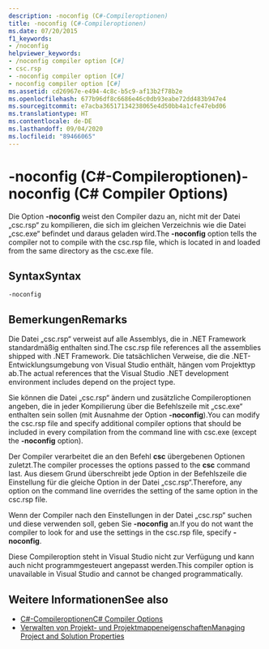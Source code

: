 ```yaml
---
description: -noconfig (C#-Compileroptionen)
title: -noconfig (C#-Compileroptionen)
ms.date: 07/20/2015
f1_keywords:
- /noconfig
helpviewer_keywords:
- /noconfig compiler option [C#]
- csc.rsp
- -noconfig compiler option [C#]
- noconfig compiler option [C#]
ms.assetid: cd26967e-e494-4c8c-b5c9-af13b2f78b2e
ms.openlocfilehash: 677b96df8c6686e46c0db93eabe72dd483b947e4
ms.sourcegitcommit: e7acba36517134238065e4d50bb4a1cfe47ebd06
ms.translationtype: HT
ms.contentlocale: de-DE
ms.lasthandoff: 09/04/2020
ms.locfileid: "89466065"
---
```

# <a name="-noconfig-c-compiler-options"></a><span data-ttu-id="f14be-103">-noconfig (C#-Compileroptionen)</span><span class="sxs-lookup"><span data-stu-id="f14be-103">-noconfig (C# Compiler Options)</span></span>
<span data-ttu-id="f14be-104">Die Option **-noconfig** weist den Compiler dazu an, nicht mit der Datei „csc.rsp“ zu kompilieren, die sich im gleichen Verzeichnis wie die Datei „csc.exe“ befindet und daraus geladen wird.</span><span class="sxs-lookup"><span data-stu-id="f14be-104">The **-noconfig** option tells the compiler not to compile with the csc.rsp file, which is located in and loaded from the same directory as the csc.exe file.</span></span>  
  
## <a name="syntax"></a><span data-ttu-id="f14be-105">Syntax</span><span class="sxs-lookup"><span data-stu-id="f14be-105">Syntax</span></span>  
  
```console  
-noconfig  
```  
  
## <a name="remarks"></a><span data-ttu-id="f14be-106">Bemerkungen</span><span class="sxs-lookup"><span data-stu-id="f14be-106">Remarks</span></span>  
 <span data-ttu-id="f14be-107">Die Datei „csc.rsp“ verweist auf alle Assemblys, die in .NET Framework standardmäßig enthalten sind.</span><span class="sxs-lookup"><span data-stu-id="f14be-107">The csc.rsp file references all the assemblies shipped with .NET Framework.</span></span> <span data-ttu-id="f14be-108">Die tatsächlichen Verweise, die die .NET-Entwicklungsumgebung von Visual Studio enthält, hängen vom Projekttyp ab.</span><span class="sxs-lookup"><span data-stu-id="f14be-108">The actual references that the Visual Studio .NET development environment includes depend on the project type.</span></span>  
  
 <span data-ttu-id="f14be-109">Sie können die Datei „csc.rsp“ ändern und zusätzliche Compileroptionen angeben, die in jeder Kompilierung über die Befehlszeile mit „csc.exe“ enthalten sein sollen (mit Ausnahme der Option **-noconfig**).</span><span class="sxs-lookup"><span data-stu-id="f14be-109">You can modify the csc.rsp file and specify additional compiler options that should be included in every compilation from the command line with csc.exe (except the **-noconfig** option).</span></span>  
  
 <span data-ttu-id="f14be-110">Der Compiler verarbeitet die an den Befehl **csc** übergebenen Optionen zuletzt.</span><span class="sxs-lookup"><span data-stu-id="f14be-110">The compiler processes the options passed to the **csc** command last.</span></span> <span data-ttu-id="f14be-111">Aus diesem Grund überschreibt jede Option in der Befehlszeile die Einstellung für die gleiche Option in der Datei „csc.rsp“.</span><span class="sxs-lookup"><span data-stu-id="f14be-111">Therefore, any option on the command line overrides the setting of the same option in the csc.rsp file.</span></span>  
  
 <span data-ttu-id="f14be-112">Wenn der Compiler nach den Einstellungen in der Datei „csc.rsp“ suchen und diese verwenden soll, geben Sie **-noconfig** an.</span><span class="sxs-lookup"><span data-stu-id="f14be-112">If you do not want the compiler to look for and use the settings in the csc.rsp file, specify **-noconfig**.</span></span>  
  
 <span data-ttu-id="f14be-113">Diese Compileroption steht in Visual Studio nicht zur Verfügung und kann auch nicht programmgesteuert angepasst werden.</span><span class="sxs-lookup"><span data-stu-id="f14be-113">This compiler option is unavailable in Visual Studio and cannot be changed programmatically.</span></span>  
  
## <a name="see-also"></a><span data-ttu-id="f14be-114">Weitere Informationen</span><span class="sxs-lookup"><span data-stu-id="f14be-114">See also</span></span>

- [<span data-ttu-id="f14be-115">C#-Compileroptionen</span><span class="sxs-lookup"><span data-stu-id="f14be-115">C# Compiler Options</span></span>](./index.md)
- [<span data-ttu-id="f14be-116">Verwalten von Projekt- und Projektmappeneigenschaften</span><span class="sxs-lookup"><span data-stu-id="f14be-116">Managing Project and Solution Properties</span></span>](/visualstudio/ide/managing-project-and-solution-properties)
